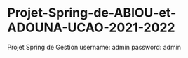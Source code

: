 # Projet-Spring-de-ABIOU-et-ADOUNA-UCAO-2021-2022
Projet Spring  de Gestion 
username: admin 
password: admin

